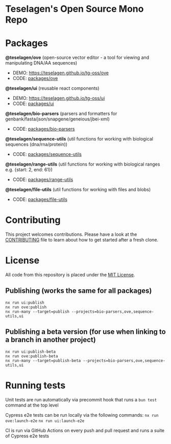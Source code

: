 # Teselagen's Open Source Mono Repo

# Packages

**@teselagen/ove** (open-source vector editor - a tool for viewing and manipulating DNA/AA sequences)

- DEMO: https://teselagen.github.io/tg-oss/ove
- CODE: [packages/ove](./packages/ove)

**@teselagen/ui** (reusable react components)

- DEMO: https://teselagen.github.io/tg-oss/ui
- CODE: [packages/ui](./packages/ui)

**@teselagen/bio-parsers** (parsers and formatters for genbank/fasta/json/snapgene/geneious/jbei-xml)

- CODE: [packages/bio-parsers](./packages/bio-parsers)

**@teselagen/sequence-utils** (util functions for working with biological sequences (dna/rna/protein))

- CODE: [packages/sequence-utils](./packages/sequence-utils)

**@teselagen/range-utils** (util functions for working with biological ranges e.g. {start: 2, end: 61})

- CODE: [packages/range-utils](./packages/range-utils)

**@teselagen/file-utils** (util functions for working with files and blobs)

- CODE: [packages/file-utils](./packages/file-utils)

# Contributing

This project welcomes contributions. Please have a look at the [CONTRIBUTING](./CONTRIBUTING.md) file to learn about how to get started after a fresh clone.

# License

All code from this repository is placed under the [MIT License](./LICENSE).

## Publishing (works the same for all packages)

```
nx run ui:publish
nx run ove:publish
nx run-many --target=publish --projects=bio-parsers,ove,sequence-utils,ui
```

## Publishing a beta version (for use when linking to a branch in another project)

```
nx run ui:publish-beta
nx run ove:publish-beta
nx run-many --target=publish-beta --projects=bio-parsers,ove,sequence-utils,ui
```

# Running tests

Unit tests are run automatically via precommit hook that runs a `bun test` command at the top level

Cypress e2e tests can be run locally via the following commands:
`nx run ove:launch-e2e`
`nx run ui:launch-e2e`

CI is run via GitHub Actions on every push and pull request and runs a suite of Cypress e2e tests
